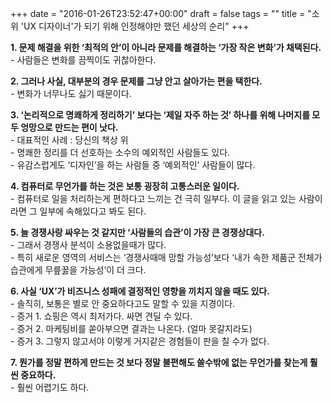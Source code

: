 +++
date = "2016-01-26T23:52:47+00:00"
draft = false
tags = ""
title = "소위 'UX 디자이너'가 되기 위해 인정해야만 했던 세상의 순리"
+++
<p><b>1. 문제 해결을 위한 ‘최적의 안’이 아니라 문제를 해결하는 ‘가장 작은 변화’가 채택된다.<br></b>- 사람들은 변화를 끔찍이도 귀찮아한다.</p><p><b>2. 그러나 사실, 대부분의 경우 문제를 그냥 안고 살아가는 편을 택한다.<br></b>- 변화가 너무나도 싫기 때문이다.</p><p><b>3. ‘논리적으로 명쾌하게 정리하기’ 보다는 ‘제일 자주 하는 것’ 하나를 위해 나머지를 모두 엉망으로 만드는 편이 낫다.<br></b>- 대표적인 사례 : 당신의 책상 위<br>- 명쾌한 정리를 더 선호하는 소수의 예외적인 사람들도 있다.<br>- 유감스럽게도 ‘디자인’을 하는 사람들 중 ‘예외적인’ 사람들이 많다.</p><p><b>4. 컴퓨터로 무언가를 하는 것은 보통 굉장히 고통스러운 일이다.</b><br>- 컴퓨터로 일을 처리하는게 편하다고 느끼는 건 극히 일부다. 이 글을 읽고 있는 사람이라면 그 일부에 속해있다고 봐도 된다.</p><p><b>5. 늘 경쟁사랑 싸우는 것 같지만 ‘사람들의 습관’이 가장 큰 경쟁상대다.<br></b>- 그래서 경쟁사 분석이 소용없을때가 많다.<br>- 특히 새로운 영역의 서비스는 ‘경쟁사때매 망할 가능성’보다 ‘내가 속한 제품군 전체가 습관에게 무릎꿇을 가능성’이 더 크다.</p><p><b>6. 사실 ‘UX’가 비즈니스 성패에 결정적인 영향을 끼치지 않을 때도 있다.<br></b>- 솔직히, 보통은 별로 안 중요하다고도 말할 수 있을 지경이다.<br>- 증거 1. 쇼핑은 역시 최저가다. 싸면 견딜 수 있다.<br>- 증거 2. 마케팅비를 쏟아부으면 결과는 나온다. (얼마 못갈지라도)<br>- 증거 3. 그렇지 않고서야 이렇게 거지같은 경험들이 판을 칠 수가 없다.</p><p><b>7. 뭔가를 정말 편하게 만드는 것 보다 정말 불편해도 쓸수밖에 없는 무언가를 찾는게 훨씬 중요하다.<br></b>- 훨씬 어렵기도 하다.</p>